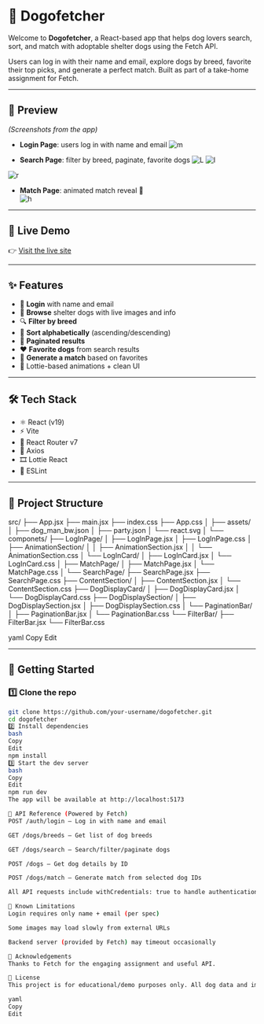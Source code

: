 # 🐶 Dogofetcher

Welcome to **Dogofetcher**, a React-based app that helps dog lovers search, sort, and match with adoptable shelter dogs using the Fetch API.

Users can log in with their name and email, explore dogs by breed, favorite their top picks, and generate a perfect match. Built as part of a take-home assignment for Fetch.

---

## 📸 Preview

_(Screenshots from the app)_

- **Login Page**: users log in with name and email
  ![m](https://github.com/user-attachments/assets/010ee91a-5585-488a-a60c-62215e6a6f8b)

- **Search Page**: filter by breed, paginate, favorite dogs
  ![L](https://github.com/user-attachments/assets/dc570d15-ea53-451f-93e5-64a53d47954b)
![I](https://github.com/user-attachments/assets/ce11d7d6-d2c7-45c1-b8ec-f39064005321)

![r](https://github.com/user-attachments/assets/414a8a7e-15cc-4694-b2aa-13bbbbf9df93)

- **Match Page**: animated match reveal 🎉  
![h](https://github.com/user-attachments/assets/6905ee47-8ecf-4600-ae6b-eb8a8305cf64)

---

## 🚀 Live Demo

👉 [Visit the live site](http://dogofetcher.s3-website-us-west-1.amazonaws.com/)  


---

## ✨ Features

- 🔐 **Login** with name and email
- 🐾 **Browse** shelter dogs with live images and info
- 🔍 **Filter by breed**
- 🔀 **Sort alphabetically** (ascending/descending)
- 📄 **Paginated results**
- ❤️ **Favorite dogs** from search results
- 🎯 **Generate a match** based on favorites
- 🌈 Lottie-based animations + clean UI

---

## 🛠 Tech Stack

- ⚛️ React (v19)
- ⚡ Vite
- 🧭 React Router v7
- 📡 Axios
- 🎞️ Lottie React
- 🧹 ESLint

---

## 📁 Project Structure

src/ ├── App.jsx ├── main.jsx ├── index.css ├── App.css │ ├── assets/ │ ├── dog_man_bw.json │ ├── party.json │ └── react.svg │ └── componets/ ├── LogInPage/ │ ├── LogInPage.jsx │ ├── LogInPage.css │ ├── AnimationSection/ │ │ ├── AnimationSection.jsx │ │ └── AnimationSection.css │ └── LogInCard/ │ ├── LogInCard.jsx │ └── LogInCard.css │ ├── MatchPage/ │ ├── MatchPage.jsx │ └── MatchPage.css │ └── SearchPage/ ├── SearchPage.jsx ├── SearchPage.css ├── ContentSection/ │ ├── ContentSection.jsx │ └── ContentSection.css ├── DogDisplayCard/ │ ├── DogDisplayCard.jsx │ └── DogDisplayCard.css ├── DogDisplaySection/ │ ├── DogDisplaySection.jsx │ ├── DogDisplaySection.css │ └── PaginationBar/ │ ├── PaginationBar.jsx │ └── PaginationBar.css └── FilterBar/ ├── FilterBar.jsx └── FilterBar.css

yaml
Copy
Edit

---

## 🔧 Getting Started

### 1️⃣ Clone the repo

```bash
git clone https://github.com/your-username/dogofetcher.git
cd dogofetcher
2️⃣ Install dependencies
bash
Copy
Edit
npm install
3️⃣ Start the dev server
bash
Copy
Edit
npm run dev
The app will be available at http://localhost:5173

🧪 API Reference (Powered by Fetch)
POST /auth/login – Log in with name and email

GET /dogs/breeds – Get list of dog breeds

GET /dogs/search – Search/filter/paginate dogs

POST /dogs – Get dog details by ID

POST /dogs/match – Generate match from selected dog IDs

All API requests include withCredentials: true to handle authentication cookies.

🐛 Known Limitations
Login requires only name + email (per spec)

Some images may load slowly from external URLs

Backend server (provided by Fetch) may timeout occasionally

🙌 Acknowledgements
Thanks to Fetch for the engaging assignment and useful API.

📄 License
This project is for educational/demo purposes only. All dog data and images provided by Fetch.

yaml
Copy
Edit
